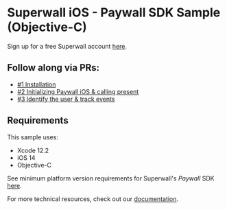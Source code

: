 # Superwall iOS - Paywall SDK Sample (Objective-C)

Sign up for a free Superwall account [here](https://superwall.me).


## Follow along via PRs:

- [#1 Installation](https://github.com/superwall-me/SuperwallQuickstartObjectiveC/pull/1)
- [#2 Initializing Paywall iOS & calling present](https://github.com/superwall-me/SuperwallQuickstartObjectiveC/pull/2)
- [#3 Identify the user & track events](https://github.com/superwall-me/SuperwallQuickstartObjectiveC/pull/3)

## Requirements

This sample uses:

- Xcode 12.2
- iOS 14
- Objective-C

See minimum platform version requirements for Superwall's *Paywall* SDK [here](https://docs.superwall.me/docs/ios).


For more technical resources, check out our [documentation](https://docs.superwall/me).
